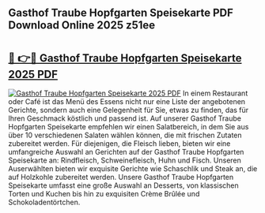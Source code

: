 ## Gasthof Traube Hopfgarten Speisekarte PDF Download Online 2025 z51ee

# <h2><a href="http://gc63k8a.nevu.top/?p=Gasthof+Traube+Hopfgarten+Speisekarte">🔗 👉🔴 Gasthof Traube Hopfgarten Speisekarte 2025 PDF</a></h2>

[![Gasthof Traube Hopfgarten Speisekarte 2025 PDF](https://i.imgur.com/dBaPXMq.png)](http://gc63k8a.nevu.top/?p=Gasthof+Traube+Hopfgarten+Speisekarte)
In einem Restaurant oder Café ist das Menü des Essens nicht nur eine Liste der angebotenen Gerichte, sondern auch eine Gelegenheit für Sie, etwas zu finden, das für Ihren Geschmack köstlich und passend ist. Auf unserer Gasthof Traube Hopfgarten Speisekarte empfehlen wir einen Salatbereich, in dem Sie aus über 10 verschiedenen Salaten wählen können, die mit frischen Zutaten zubereitet werden. Für diejenigen, die Fleisch lieben, bieten wir eine umfangreiche Auswahl an Gerichten auf der Gasthof Traube Hopfgarten Speisekarte an: Rindfleisch, Schweinefleisch, Huhn und Fisch. Unseren Auserwählten bieten wir exquisite Gerichte wie Schaschlik und Steak an, die auf Holzkohle zubereitet werden. Unsere Gasthof Traube Hopfgarten Speisekarte umfasst eine große Auswahl an Desserts, von klassischen Torten und Kuchen bis hin zu exquisiten Crème Brûlée und Schokoladentörtchen.
